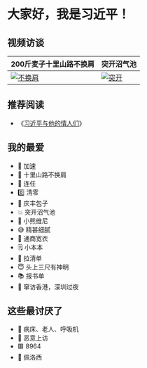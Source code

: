 # 大家好，我是习近平！

## 视频访谈

| 200斤麦子十里山路不换肩 | 突开沼气池 |
| --- | --- |
| [![不换肩](https://img.youtube.com/vi/cdH-zKCQs1M/0.jpg)](https://www.youtube.com/watch?v=cdH-zKCQs1M) | [![突开](https://img.youtube.com/vi/B8V4rrKuTkE/0.jpg)](https://youtu.be/B8V4rrKuTkE?t=113) |

## 推荐阅读
- 《[习近平与他的情人们](https://lovers.xijinping.one)》

## 我的最爱

- 🚀 加速
- 🌾 十里山路不换肩
- 👑 连任
- 0️⃣ 清零
- 🥟 庆丰包子
- 💥 突开沼气池
- 🐻 小熊维尼
- 😅 精甚细腻
- 🧥 通商宽衣
- 🗒️ 小本本
- 🧾 拉清单
- 😇 头上三尺有神明
- 📚 报书单
- 🌃 窜访香港，深圳过夜

## 这些最讨厌了

- 🛌 病床、老人、呼吸机
- 💬 恶意上访
- 🟥 8964
- 👩 佩洛西
